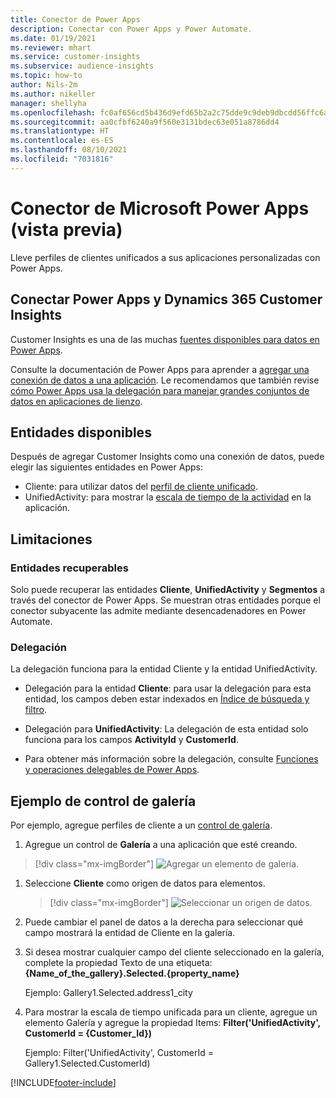 ```yaml
---
title: Conector de Power Apps
description: Conectar con Power Apps y Power Automate.
ms.date: 01/19/2021
ms.reviewer: mhart
ms.service: customer-insights
ms.subservice: audience-insights
ms.topic: how-to
author: Nils-2m
ms.author: nikeller
manager: shellyha
ms.openlocfilehash: fc0af656cd5b436d9efd65b2a2c75dde9c9deb9dbcdd56ffc6a960f5878a631f
ms.sourcegitcommit: aa0cfbf6240a9f560e3131bdec63e051a8786dd4
ms.translationtype: HT
ms.contentlocale: es-ES
ms.lasthandoff: 08/10/2021
ms.locfileid: "7031816"
---
```

# <a name="microsoft-power-apps-connector-preview"></a>Conector de Microsoft Power Apps (vista previa)

Lleve perfiles de clientes unificados a sus aplicaciones personalizadas con Power Apps.

## <a name="connect-power-apps-and-dynamics-365-customer-insights"></a>Conectar Power Apps y Dynamics 365 Customer Insights

Customer Insights es una de las muchas [fuentes disponibles para datos en Power Apps](/powerapps/maker/canvas-apps/working-with-data-sources).

Consulte la documentación de Power Apps para aprender a [agregar una conexión de datos a una aplicación](/powerapps/maker/canvas-apps/add-data-connection). Le recomendamos que también revise [cómo Power Apps usa la delegación para manejar grandes conjuntos de datos en aplicaciones de lienzo](/powerapps/maker/canvas-apps/delegation-overview).

## <a name="available-entities"></a>Entidades disponibles

Después de agregar Customer Insights como una conexión de datos, puede elegir las siguientes entidades en Power Apps:

- Cliente: para utilizar datos del [perfil de cliente unificado](customer-profiles.md).
- UnifiedActivity: para mostrar la [escala de tiempo de la actividad](activities.md) en la aplicación.

## <a name="limitations"></a>Limitaciones

### <a name="retrievable-entities"></a>Entidades recuperables

Solo puede recuperar las entidades **Cliente**, **UnifiedActivity** y **Segmentos** a través del conector de Power Apps. Se muestran otras entidades porque el conector subyacente las admite mediante desencadenadores en Power Automate.  

### <a name="delegation"></a>Delegación

La delegación funciona para la entidad Cliente y la entidad UnifiedActivity. 

- Delegación para la entidad **Cliente**: para usar la delegación para esta entidad, los campos deben estar indexados en [Índice de búsqueda y filtro](search-filter-index.md).  

- Delegación para **UnifiedActivity**: La delegación de esta entidad solo funciona para los campos **ActivityId** y **CustomerId**.  

- Para obtener más información sobre la delegación, consulte [Funciones y operaciones delegables de Power Apps](/connectors/commondataservice/#power-apps-delegable-functions-and-operations-for-the-cds-for-apps). 

## <a name="example-gallery-control"></a>Ejemplo de control de galería

Por ejemplo, agregue perfiles de cliente a un [control de galería](/powerapps/maker/canvas-apps/add-gallery).

1. Agregue un control de **Galería** a una aplicación que esté creando.

> [!div class="mx-imgBorder"]
> ![Agregar un elemento de galería.](media/connector-powerapps9.png "Agregar un elemento de galería")

1. Seleccione **Cliente** como origen de datos para elementos.

    > [!div class="mx-imgBorder"]
    > ![Seleccionar un origen de datos.](media/choose-datasource-powerapps.png "Seleccionar un origen de datos")

1. Puede cambiar el panel de datos a la derecha para seleccionar qué campo mostrará la entidad de Cliente en la galería.

1. Si desea mostrar cualquier campo del cliente seleccionado en la galería, complete la propiedad Texto de una etiqueta:  **{Name_of_the_gallery}.Selected.{property_name}**

    Ejemplo: Gallery1.Selected.address1_city

1. Para mostrar la escala de tiempo unificada para un cliente, agregue un elemento Galería y agregue la propiedad Items: **Filter('UnifiedActivity', CustomerId = {Customer_Id})**

    Ejemplo: Filter('UnifiedActivity', CustomerId = Gallery1.Selected.CustomerId)


[!INCLUDE[footer-include](../includes/footer-banner.md)]
